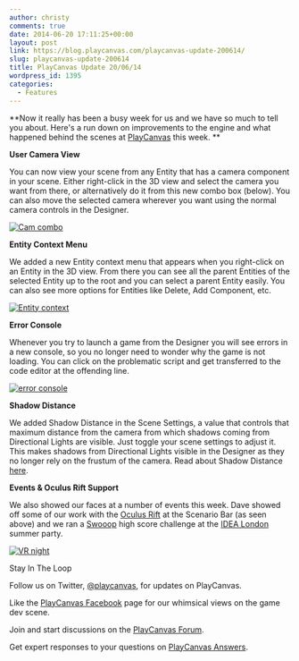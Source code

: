 ```yaml
---
author: christy
comments: true
date: 2014-06-20 17:11:25+00:00
layout: post
link: https://blog.playcanvas.com/playcanvas-update-200614/
slug: playcanvas-update-200614
title: PlayCanvas Update 20/06/14
wordpress_id: 1395
categories:
  - Features
---
```


**Now it really has been a busy week for us and we have so much to tell you about. Here's a run down on improvements to the engine and what happened behind the scenes at [PlayCanvas](https://playcanvas.com/) this week. **

**User Camera View**

You can now view your scene from any Entity that has a camera component in your scene. Either right-click in the 3D view and select the camera you want from there, or alternatively do it from this new combo box (below). You can also move the selected camera wherever you want using the normal camera controls in the Designer.

[![Cam combo](https://blog.playcanvas.com/wp-content/uploads/2014/06/Cam-combo.jpg)](http://blog.playcanvas.com/wp-content/uploads/2014/06/Cam-combo.jpg)

**Entity Context Menu**

We added a new Entity context menu that appears when you right-click on an Entity in the 3D view. From there you can see all the parent Entities of the selected Entity up to the root and you can select a parent Entity easily. You can also see more options for Entities like Delete, Add Component, etc.

[![Entity context](https://blog.playcanvas.com/wp-content/uploads/2014/06/Entity-context.jpg)](http://blog.playcanvas.com/wp-content/uploads/2014/06/Entity-context.jpg)

**Error Console**

Whenever you try to launch a game from the Designer you will see errors in a new console, so you no longer need to wonder why the game is not loading. You can click on the problematic script and get transferred to the code editor at the offending line.

[![error console](https://blog.playcanvas.com/wp-content/uploads/2014/06/error-console.jpg)](http://blog.playcanvas.com/wp-content/uploads/2014/06/error-console.jpg)

**Shadow Distance**

We added Shadow Distance in the Scene Settings, a value that controls that maximum distance from the camera from which shadows coming from Directional Lights are visible. Just toggle your scene settings to adjust it. This makes shadows from Directional Lights visible in the Designer as they no longer rely on the frustum of the camera. Read about Shadow Distance [here](http://developer.playcanvas.com/user-manual/designer/scene-settings/).

**Events & Oculus Rift Support**

We also showed our faces at a number of events this week. Dave showed off some of our work with the [Oculus Rift](http://blog.playcanvas.com/virtual-reality-and-the-future-of-web-based-gaming/) at the Scenario Bar (as seen above) and we ran a [Swooop](http://swooop.playcanvas.com/) high score challenge at the [IDEA London](http://www.idea-london.co.uk/) summer party.

[![VR night](https://blog.playcanvas.com/wp-content/uploads/2014/06/VR-night.jpg)](http://blog.playcanvas.com/wp-content/uploads/2014/06/VR-night.jpg)

Stay In The Loop

Follow us on Twitter, [@playcanvas](https://twitter.com/playcanvas), for updates on PlayCanvas.

Like the [PlayCanvas Facebook](http://facebook.com/playcanvas) page for our whimsical views on the game dev scene.

Join and start discussions on the [PlayCanvas Forum](http://forum.playcanvas.com/).

Get expert responses to your questions on [PlayCanvas Answers](http://answers.playcanvas.com/).
